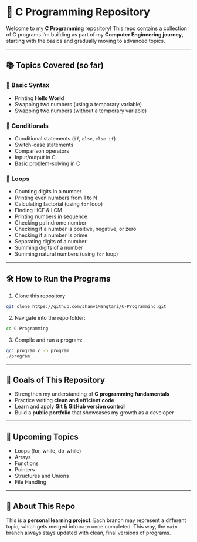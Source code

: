 # 🌟 C Programming Repository

Welcome to my **C Programming** repository!
This repo contains a collection of C programs I’m building as part of my **Computer Engineering journey**, starting with the basics and gradually moving to advanced topics.

---

## 📚 Topics Covered (so far)

### 🔷 Basic Syntax
- Printing **Hello World**
- Swapping two numbers (using a temporary variable)
- Swapping two numbers (without a temporary variable)

### 🔷 Conditionals
- Conditional statements (`if`, `else`, `else if`)
- Switch-case statements
- Comparison operators
- Input/output in C
- Basic problem-solving in C

### 🔷 Loops
- Counting digits in a number  
- Printing even numbers from 1 to N  
- Calculating factorial (using `for` loop)  
- Finding HCF & LCM  
- Printing numbers in sequence  
- Checking palindrome number  
- Checking if a number is positive, negative, or zero  
- Checking if a number is prime  
- Separating digits of a number  
- Summing digits of a number  
- Summing natural numbers (using `for` loop)  

---

## 🛠️ How to Run the Programs
1. Clone this repository:
```bash
git clone https://github.com/JhanviMangtani/C-Programming.git
```
2. Navigate into the repo folder:
```bash
cd C-Programming
```
3. Compile and run a program:
```bash
gcc program.c -o program
./program
```

---

## 🎯 Goals of This Repository
- Strengthen my understanding of **C programming fundamentals**
- Practice writing **clean and efficient code**
- Learn and apply **Git & GitHub version control**
- Build a **public portfolio** that showcases my growth as a developer

---

## 🌱 Upcoming Topics
- Loops (for, while, do-while)
- Arrays
- Functions
- Pointers
- Structures and Unions
- File Handling

---

## 📌 About This Repo
This is a **personal learning project**. Each branch may represent a different topic, which gets merged into `main` once completed.
This way, the `main` branch always stays updated with clean, final versions of programs.
